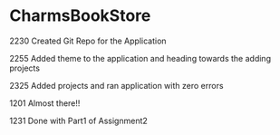 # CharmsBookStore

2230 
Created Git Repo for the Application

2255
Added theme to the application and heading towards the adding projects

2325
Added projects and ran application with zero errors

1201
Almost there!!

1231
Done with Part1 of Assignment2

